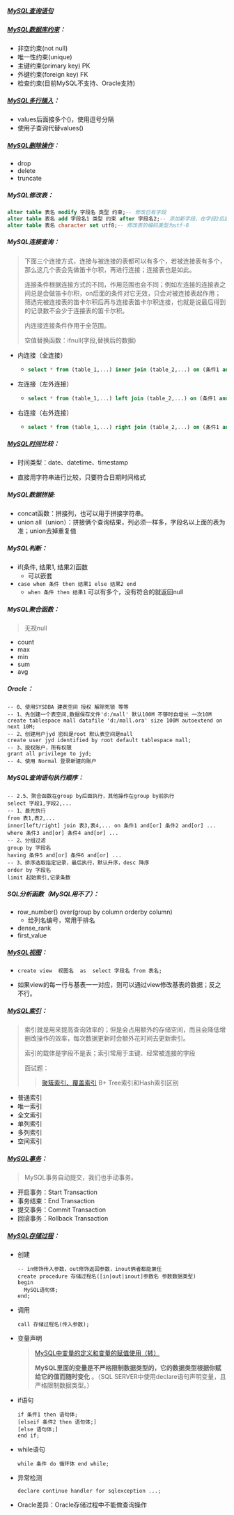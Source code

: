 ##### [MySQL查询语句](https://www.cnblogs.com/168vincent/p/9201089.html)

##### [MySQL数据库约束](https://blog.csdn.net/w_linux/article/details/79655073)：

- 非空约束(not null)
- 唯一性约束(unique)
- 主键约束(primary key) PK
- 外键约束(foreign key) FK
- 检查约束(目前MySQL不支持、Oracle支持)

##### [MySQL多行插入](https://blog.csdn.net/weixin_33809981/article/details/93811309)：

- values后面接多个()，使用逗号分隔
- 使用子查询代替values()

##### [MySQL删除操作](https://blog.csdn.net/z1015840017/article/details/90441222)：

- drop
- delete
- truncate

##### MySQL修改表：

```sql
alter table 表名 modify 字段名 类型 约束;-- 修改已有字段
alter table 表名 add 字段名1 类型 约束 after 字段名2;-- 添加新字段，在字段2后面
alter table 表名 character set utf8;-- 修改表的编码类型为utf-8
```

##### MySQL连接查询：

> 下面三个连接方式，连接与被连接的表都可以有多个，若被连接表有多个，那么这几个表会先做笛卡尔积，再进行连接；连接表也是如此。
>
> 连接条件根据连接方式的不同，作用范围也会不同；例如左连接的连接表之间总是会做笛卡尔积，on后面的条件对它无效，只会对被连接表起作用；筛选完被连接表的笛卡尔积后再与连接表笛卡尔积连接，也就是说最后得到的记录数不会少于连接表的笛卡尔积。
>
> 内连接连接条件作用于全范围。
>
> 空值替换函数：ifnull(字段,替换后的数据)

- 内连接（全连接）

  - ```sql
    select * from (table_1,...) inner join (table_2,...) on (条件1 and ...)
    ```

- 左连接（左外连接）

  - ```sql
    select * from (table_1,...) left join (table_2,...) on (条件1 and ...)-- 条件筛选被连接的表，对连接表无效
    ```

- 右连接（右外连接）

  - ```sql
    select * from (table_1,...) right join (table_2,...) on (条件1 and ...)
    ```

##### [MySQL时间](https://www.cnblogs.com/xuliuzai/p/10901425.html)比较：

- 时间类型：date、datetime、timestamp

- 直接用字符串进行比较，只要符合日期时间格式

##### MySQL数据拼接:

- concat函数：拼接列，也可以用于拼接字符串。
- union all（union）：拼接俩个查询结果，列必须一样多，字段名以上面的表为准；union去掉重复值

##### MySQL判断：

- if(条件, 结果1, 结果2)函数
  - 可以嵌套
- `case when 条件 then 结果1 else 结果2 end`
  - `when 条件 then 结果1` 可以有多个，没有符合的就返回null

##### MySQL聚合函数：

> 无视null

- count
- max
- min
- sum
- avg

##### Oracle：

```plsql
-- 0、使用SYSDBA 建表空间 授权 解除死锁 等等
-- 1、先创建一个表空间,数据保存文件'd:/mall' 默认100M 不够时自增长 一次10M
create tablespace mall datafile 'd:/mall.ora' size 100M autoextend on next 10M; 
-- 2、创建用户jyd 密码是root 默认表空间是mall
create user jyd identified by root default tablespace mall;
-- 3、授权账户，所有权限
grant all privilege to jyd;
-- 4、使用 Normal 登录新建的账户
```

##### MySQL查询语句执行顺序：

```mysql
-- 2.5、聚合函数在group by后面执行，其他操作在group by前执行
select 字段1,字段2,...
-- 1、最先执行
from 表1,表2,...
inner[left/right] join 表3,表4,... on 条件1 and[or] 条件2 and[or] ...
where 条件3 and[or] 条件4 and[or] ...
-- 2、分组过滤
group by 字段名
having 条件5 and[or] 条件6 and[or] ...
-- 3、排序选取指定记录，最后执行，默认升序，desc 降序
order by 字段名
limit 起始索引,记录条数
```

##### SQL分析函数（MySQL用不了）：

- row_number() over(group by column orderby column)
  - 给列名编号，常用于排名
- dense_rank
- first_value

##### [MySQL视图](https://www.cnblogs.com/cshaptx4869/p/10481749.html)：

- ```mysql
  create view  视图名  as  select 字段名 from 表名;
  ```

- 如果view的每一行与基表一一对应，则可以通过view修改基表的数据；反之不行。

##### [MySQL索引](https://blog.csdn.net/weixin_41459547/article/details/87967502)：

> 索引就是用来提高查询效率的；但是会占用额外的存储空间，而且会降低增删改操作的效率，每次数据更新时会额外花时间去更新索引。
>
> 索引的载体是字段不是表；索引常用于主键、经常被连接的字段
>
> 面试题：
>
> > [聚簇索引、覆盖索引](https://blog.csdn.net/zycxnanwang/article/details/84447908)
> > B+ Tree索引和Hash索引区别

- 普通索引
- 唯一索引
- 全文索引
- 单列索引
- 多列索引
- 空间索引

##### [MySQL事务](https://blog.csdn.net/w_linux/article/details/79666086)：

> MySQL事务自动提交，我们也手动事务。

- 开启事务：Start Transaction
- 事务结束：End Transaction
- 提交事务：Commit Transaction
- 回滚事务：Rollback Transaction

##### [MySQL存储过程](https://blog.csdn.net/qq_33157666/article/details/87877246)：

- 创建

  ```mysql
  -- in修饰传入参数，out修饰返回参数，inout俩者都能兼任
  create procedure 存储过程名([in|out|inout]参数名 参数数据类型)
  begin
  	MySQL语句体;
  end;
  ```

- 调用

  ```mysql
  call 存储过程名(传入参数);
  ```

- 变量声明

  > [     MySQL中变量的定义和变量的赋值使用（转）        ](https://www.cnblogs.com/EasonJim/p/7966918.html)
  >
  > **MySQL里面的变量是不严格限制数据类型的，它的数据类型根据你赋给它的值而随时变化** 。（SQL SERVER中使用declare语句声明变量，且严格限制数据类型。） 

- if语句

  ```mysql
  if 条件1 then 语句体;
  [elseif 条件2 then 语句体;]
  [else 语句体;]
  end if;
  ```

- while语句

  ```mysql
  while 条件 do 循环体 end while;
  ```

- 异常检测

  ```mysql
  declare continue handler for sqlexception ...;
  ```

- Oracle差异：Oracle存储过程中不能做查询操作

